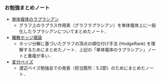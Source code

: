 ### お勉強まとめノート
- [単体複体のラプラシアン](https://drive.google.com/file/d/1TKdiFM5QmgTV9T06hxpPQHqcrrPoUu6w/view?usp=sharing)
  - グラフ上のラプラス作用素（グラフラプラシアン）を単体複体上に一般化したラプラシアンについてまとめたノート．
- [離散ホッジ理論](https://drive.google.com/file/d/1hmI4RucsrwG00FdN9LskoPO7tuaP5QyU/view?usp=sharing)
  - ホッジ分解に基づいたグラフの頂点の順位付け手法 (HodgeRank) を理解するためにまとめたノート．上記の「単体複体のラプラシアン」ノートと重複が多い．
- [変分ベイズ](https://drive.google.com/file/d/1LF5WkSUKeE2jYDDMDeprHFbEU1oXaDQk/view?usp=sharing)
  - 渡辺ベイズ勉強会での発表（担当箇所：5.2節）のためにまとめたノート．
